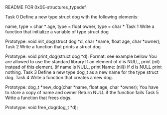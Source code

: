 README FOR 0x0E-structures_typedef

Task 0
Define a new type struct dog with the following elements:

name, type = char *
age, type = float
owner, type = char *
Task 1
Write a function that initialize a variable of type struct dog

Prototype: void init_dog(struct dog *d, char *name, float age, char *owner);
Task 2
Write a function that prints a struct dog

Prototype: void print_dog(struct dog *d);
Format: see example bellow
You are allowed to use the standard library
If an element of d is NULL, print (nil) instead of this element. (if name is NULL, print Name: (nil))
If d is NULL print nothing.
Task 3
Define a new type dog_t as a new name for the type struct dog.
Task 4
Write a function that creates a new dog.

Prototype: dog_t *new_dog(char *name, float age, char *owner);
You have to store a copy of name and owner
Return NULL if the function fails
Task 5
Write a function that frees dogs.

Prototype: void free_dog(dog_t *d);

